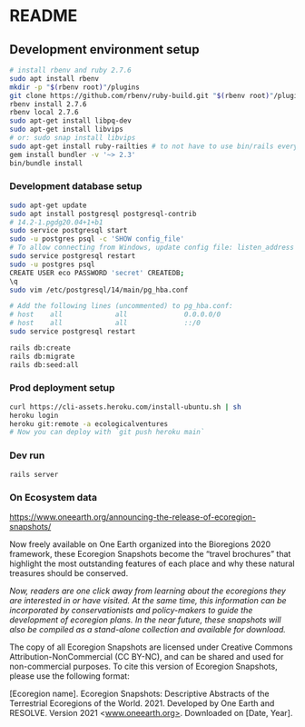 # README

## Development environment setup

```bash
# install rbenv and ruby 2.7.6
sudo apt install rbenv
mkdir -p "$(rbenv root)"/plugins
git clone https://github.com/rbenv/ruby-build.git "$(rbenv root)"/plugins/ruby-build
rbenv install 2.7.6
rbenv local 2.7.6
sudo apt-get install libpq-dev
sudo apt-get install libvips
# or: sudo snap install libvips
sudo apt-get install ruby-railties # to not have to use bin/rails everywhere
gem install bundler -v '~> 2.3'
bin/bundle install
```

### Development database setup

```bash
sudo apt-get update
sudo apt install postgresql postgresql-contrib
# 14.2-1.pgdg20.04+1+b1
sudo service postgresql start
sudo -u postgres psql -c 'SHOW config_file'
# To allow connecting from Windows, update config file: listen_address = '*'
sudo service postgresql restart
sudo -u postgres psql
CREATE USER eco PASSWORD 'secret' CREATEDB;
\q
sudo vim /etc/postgresql/14/main/pg_hba.conf

# Add the following lines (uncommented) to pg_hba.conf:
# host    all             all              0.0.0.0/0                       scram-sha-256
# host    all             all              ::/0                            scram-sha-256
sudo service postgresql restart

rails db:create
rails db:migrate
rails db:seed:all
```

### Prod deployment setup

```bash
curl https://cli-assets.heroku.com/install-ubuntu.sh | sh
heroku login
heroku git:remote -a ecologicalventures
# Now you can deploy with `git push heroku main`
```

### Dev run

```
rails server
```

### On Ecosystem data

https://www.oneearth.org/announcing-the-release-of-ecoregion-snapshots/

Now freely available on One Earth organized into the Bioregions 2020
framework, these Ecoregion Snapshots become the “travel brochures” that
highlight the most outstanding features of each place and why these
natural treasures should be conserved.

_Now, readers are one click away from learning about the ecoregions they
are interested in or have visited. At the same time, this information can
be incorporated by conservationists and policy-makers to guide the
development of ecoregion plans. In the near future, these snapshots will
also be compiled as a stand-alone collection and available for download._

The copy of all Ecoregion Snapshots are licensed under Creative Commons
Attribution-NonCommercial (CC BY-NC), and can be shared and used for
non-commercial purposes. To cite this version of Ecoregion Snapshots,
please use the following format:

[Ecoregion name]. Ecoregion Snapshots: Descriptive Abstracts of the
Terrestrial Ecoregions of the World. 2021. Developed by One Earth and
RESOLVE. Version 2021 <www.oneearth.org>. Downloaded on [Date, Year].
